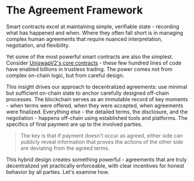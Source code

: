 # The Agreement Framework

Smart contracts excel at maintaining simple, verifiable state - recording what has happened and when. Where they often fall short is in managing complex human agreements that require nuanced interpretation, negotiation, and flexibility.

Yet some of the most powerful smart contracts are also the simplest. Consider [UniswapV2's core contracts](https://github.com/Uniswap/v2-core/tree/master/contracts) - these few hundred lines of code have enabled billions in trustless trading. The power comes not from complex on-chain logic, but from careful design.

This insight drives our approach to decentralized agreements: use minimal but sufficient on-chain state to anchor carefully designed off-chain processes. The blockchain serves as an immutable record of key moments - when terms were offered, when they were accepted, when agreements were finalized. Everything else - the detailed terms, the disclosure, and the negotiation - happens off-chain using established tools and platforms. The specifics of final payment are up to the involved parties.

> The key is that if payment doesn't occur as agreed, either side can publicly reveal information that proves the actions of the other side are deviating from the agreed terms.

This hybrid design creates something powerful - agreements that are truly decentralized yet practically enforceable, with clear incentives for honest behavior by all parties. Let's examine how.